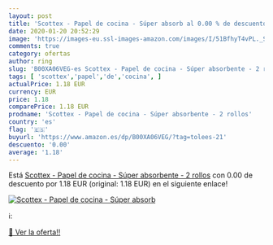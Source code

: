 ```yaml
---
layout: post
title: 'Scottex - Papel de cocina - Súper absorb al 0.00 % de descuento'
date: 2020-01-20 20:52:29
image: 'https://images-eu.ssl-images-amazon.com/images/I/51BfhyT4vPL._SL200_.jpg'
comments: true
category: ofertas
author: ring
slug: 'B00XA06VEG-es Scottex - Papel de cocina - Súper absorbente - 2 rollos'
tags: [ 'scottex','papel','de','cocina', ]
actualPrice: 1.18 EUR
currency: EUR
price: 1.18
comparePrice: 1.18 EUR
prodname: 'Scottex - Papel de cocina - Súper absorbente - 2 rollos'
country: 'es'
flag: '🇪🇸'
buyurl: 'https://www.amazon.es/dp/B00XA06VEG/?tag=tolees-21'
descuento: '0.00'
average: '1.18'
---
```


Está [Scottex - Papel de cocina - Súper absorbente - 2 rollos](https://www.amazon.es/dp/B00XA06VEG/?tag=tolees-21) con 0.00 de descuento por 1.18 EUR (original: 1.18 EUR) en el siguiente enlace!

[![Scottex - Papel de cocina - Súper absorb](https://images-eu.ssl-images-amazon.com/images/I/51BfhyT4vPL._SL200_.jpg)](https://www.amazon.es/dp/B00XA06VEG/?tag=tolees-21)

ℹ️:


[🛒 Ver la oferta!!](https://www.amazon.es/dp/B00XA06VEG/?tag=tolees-21)
